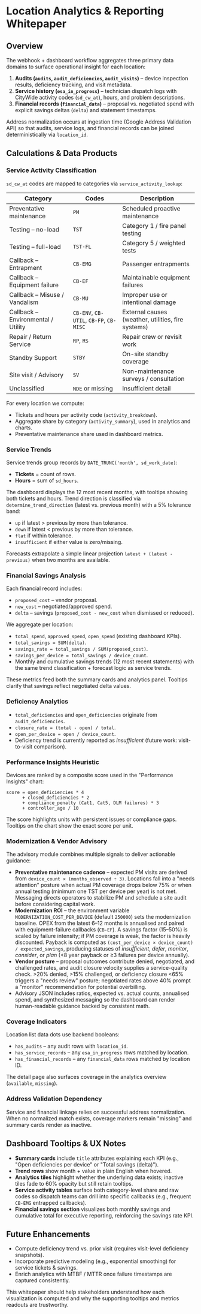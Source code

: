 # Location Analytics & Reporting Whitepaper

## Overview

The webhook + dashboard workflow aggregates three primary data domains to surface operational
insight for each location:

1. **Audits (`audits`, `audit_deficiencies`, `audit_visits`)** – device inspection results,
   deficiency tracking, and visit metadata.
2. **Service history (`esa_in_progress`)** – technician dispatch logs with CityWide activity
   codes (`sd_cw_at`), hours, and problem descriptions.
3. **Financial records (`financial_data`)** – proposal vs. negotiated spend with explicit savings
   deltas (`delta`) and statement timestamps.

Address normalization occurs at ingestion time (Google Address Validation API) so that audits,
service logs, and financial records can be joined deterministically via `location_id`.

## Calculations & Data Products

### Service Activity Classification

`sd_cw_at` codes are mapped to categories via `service_activity_lookup`:

| Category                              | Codes                              | Description                                             |
|---------------------------------------|------------------------------------|---------------------------------------------------------|
| Preventative maintenance              | `PM`                               | Scheduled proactive maintenance                         |
| Testing – no-load                     | `TST`                              | Category 1 / fire panel testing                         |
| Testing – full-load                   | `TST-FL`                           | Category 5 / weighted tests                             |
| Callback – Entrapment                 | `CB-EMG`                           | Passenger entrapments                                   |
| Callback – Equipment failure          | `CB-EF`                            | Maintainable equipment failures                         |
| Callback – Misuse / Vandalism         | `CB-MU`                            | Improper use or intentional damage                      |
| Callback – Environmental / Utility    | `CB-ENV`, `CB-UTIL`, `CB-FP`, `CB-MISC` | External causes (weather, utilities, fire systems) |
| Repair / Return Service               | `RP`, `RS`                         | Repair crew or revisit work                             |
| Standby Support                       | `STBY`                             | On-site standby coverage                                |
| Site visit / Advisory                 | `SV`                               | Non-maintenance surveys / consultation                  |
| Unclassified                          | `NDE` or missing                   | Insufficient detail                                     |

For every location we compute:

- Tickets and hours per activity code (`activity_breakdown`).
- Aggregate share by category (`activity_summary`), used in analytics and charts.
- Preventative maintenance share used in dashboard metrics.

### Service Trends

Service trends group records by `DATE_TRUNC('month', sd_work_date)`:

- **Tickets** = count of rows.
- **Hours** = sum of `sd_hours`.

The dashboard displays the 12 most recent months, with tooltips showing both tickets and hours.
Trend direction is classified via `determine_trend_direction` (latest vs. previous month) with a
5% tolerance band:

- `up` if latest > previous by more than tolerance.
- `down` if latest < previous by more than tolerance.
- `flat` if within tolerance.
- `insufficient` if either value is zero/missing.

Forecasts extrapolate a simple linear projection `latest + (latest - previous)` when two months
are available.

### Financial Savings Analysis

Each financial record includes:

- `proposed_cost` – vendor proposal.
- `new_cost` – negotiated/approved spend.
- `delta` – savings (`proposed_cost - new_cost` when dismissed or reduced).

We aggregate per location:

- `total_spend`, `approved_spend`, `open_spend` (existing dashboard KPIs).
- `total_savings = SUM(delta)`.
- `savings_rate = total_savings / SUM(proposed_cost)`.
- `savings_per_device = total_savings / device_count`.
- Monthly and cumulative savings trends (12 most recent statements) with the same trend
  classification + forecast logic as service trends.

These metrics feed both the summary cards and analytics panel. Tooltips clarify that savings
reflect negotiated delta values.

### Deficiency Analytics

- `total_deficiencies` and `open_deficiencies` originate from `audit_deficiencies`.
- `closure_rate = (total - open) / total`.
- `open_per_device = open / device_count`.
- Deficiency trend is currently reported as *insufficient* (future work: visit-to-visit comparison).

### Performance Insights Heuristic

Devices are ranked by a composite score used in the "Performance Insights" chart:

```
score = open_deficiencies * 4
      + closed_deficiencies * 2
      + compliance_penalty (Cat1, Cat5, DLM failures) * 3
      + controller_age / 10
```

The score highlights units with persistent issues or compliance gaps. Tooltips on the chart show
the exact score per unit.

### Modernization & Vendor Advisory

The advisory module combines multiple signals to deliver actionable guidance:

- **Preventative maintenance cadence** – expected PM visits are derived from
  `device_count × (months_observed ÷ 3)`. Locations fall into a "needs attention" posture when
  actual PM coverage drops below 75% or when annual testing (minimum one TST per device per year)
  is not met. Messaging directs operators to stabilize PM and schedule a site audit before
  considering capital work.
- **Modernization ROI** – the environment variable `MODERNIZATION_COST_PER_DEVICE`
  (default `250000`) sets the modernization baseline. OPEX from the latest 6–12 months is
  annualised and paired with equipment-failure callbacks (`CB-EF`). A savings factor (15–50%) is
  scaled by failure intensity; if PM coverage is weak, the factor is heavily discounted. Payback is
  computed as `(cost_per_device × device_count) / expected_savings`, producing statuses of
  *insufficient*, *defer*, *monitor*, *consider*, or *plan* (<8 year payback or ≥3 failures per
  device annually).
- **Vendor posture** – proposal outcomes contribute denied, negotiated, and challenged rates, and
  audit closure velocity supplies a service-quality check. >20% denied, >15% challenged, or
  deficiency closure <65% triggers a "needs review" posture; negotiated rates above 40% prompt a
  "monitor" recommendation for potential overbilling.
- Advisory JSON includes ratios, expected vs. actual counts, annualised spend, and synthesized
  messaging so the dashboard can render human-readable guidance backed by consistent math.

### Coverage Indicators

Location list data dots use backend booleans:

- `has_audits` – any audit rows with `location_id`.
- `has_service_records` – any `esa_in_progress` rows matched by location.
- `has_financial_records` – any `financial_data` rows matched by location ID.

The detail page also surfaces coverage in the analytics overview (`available`, `missing`).

### Address Validation Dependency

Service and financial linkage relies on successful address normalization. When no normalized match
exists, coverage markers remain "missing" and summary cards render as inactive.

## Dashboard Tooltips & UX Notes

- **Summary cards** include `title` attributes explaining each KPI (e.g., "Open deficiencies per
  device" or "Total savings (delta)").
- **Trend rows** show month + value in plain English when hovered.
- **Analytics tiles** highlight whether the underlying data exists; inactive tiles fade to 60%
  opacity but still retain tooltips.
- **Service activity tables** surface both category-level share and raw codes so dispatch teams
  can drill into specific callbacks (e.g., frequent `CB-EMG` entrapped callbacks).
- **Financial savings section** visualizes both monthly savings and cumulative total for executive
  reporting, reinforcing the savings rate KPI.

## Future Enhancements

- Compute deficiency trend vs. prior visit (requires visit-level deficiency snapshots).
- Incorporate predictive modeling (e.g., exponential smoothing) for service tickets & savings.
- Enrich analytics with MTBF / MTTR once failure timestamps are captured consistently.

This whitepaper should help stakeholders understand how each visualization is computed and why the
supporting tooltips and metrics readouts are trustworthy.
